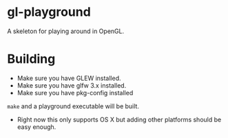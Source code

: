 gl-playground
=============

A skeleton for playing around in OpenGL.

Building
========

* Make sure you have GLEW installed.
* Make sure you have glfw 3.x installed.
* Make sure you have pkg-config installed

`make` and a playground executable will be built.

* Right now this only supports OS X but adding other platforms should be easy enough.
